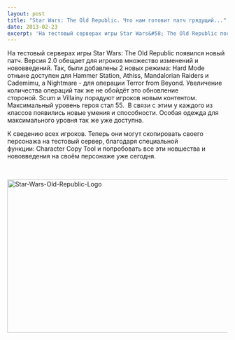 ```yaml
---
layout: post
title: "Star Wars: The Old Republic. Что нам готовит патч грядущий..."
date: 2013-02-23
excerpt: 'На тестовый серверах игры Star Wars&#58; The Old Republic появился новый патч. Версия 2.0 обещает для игроков множество изменений и нововведений...'
---
```


На тестовый серверах игры Star Wars: The Old Republic появился новый патч. Версия 2.0 обещает для игроков множество изменений и нововведений. Так, были добавлены 2 новых режима: Hard Mode отныне доступен для Hammer Station, Athiss, Mandalorian Raiders и Cademimu, а Nightmare - для операции Terror from Beyond. Увеличение количества операций так же не обойдёт это обновление стороной. Scum и Villainy порадуют игроков новым контентом. Максимальный уровень героя стал 55.  В связи с этим у каждого из классов появились новые умения и способности. Особая одежда для максимального уровня так же уже доступна.

К сведению всех игроков. Теперь они могут скопировать своего персонажа на тестовый сервер, благодаря специальной функции: Character Copy Tool и попробовать все эти новшества и нововведения на своём персонаже уже сегодня.

&nbsp;

<a href="http://gamersoul.ru/wp-content/uploads/2013/02/Star-Wars-Old-Republic-Logo.jpg"><img class="size-full wp-image-1200 aligncenter" alt="Star-Wars-Old-Republic-Logo" src="http://gamersoul.ru/wp-content/uploads/2013/02/Star-Wars-Old-Republic-Logo.jpg" width="600" height="350" /></a>
